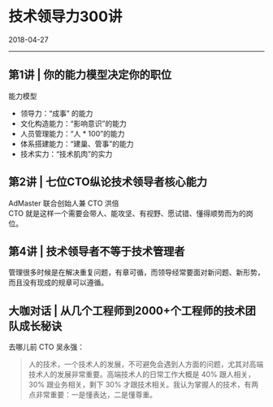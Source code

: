 # 技术领导力300讲
2018-04-27

--------------------------------------------------------------------------------


## 第1讲 | 你的能力模型决定你的职位
能力模型

 - 领导力：“成事” 的能力
 - 文化构造能力：“影响意识”的能力
 - 人员管理能力：“人 * 100”的能力
 - 体系搭建能力：“建巢、管事”的能力
 - 技术实力：“技术肌肉”的实力


## 第2讲 | 七位CTO纵论技术领导者核心能力
AdMaster 联合创始人兼 CTO 洪倍  
CTO 就是这样一个需要会带人、能攻坚、有视野、愿试错、懂得顺势而为的岗位。


## 第4讲 | 技术领导者不等于技术管理者
管理很多时候是在解决重复问题，有章可循，而领导经常要面对新问题、新形势，而且没有现成的规章可以遵循。


## 大咖对话 | 从几个工程师到2000+个工程师的技术团队成长秘诀
去哪儿前 CTO 吴永强：
> 人的技术，一个技术人的发展，不可避免会遇到人方面的问题，尤其对高端技术人的发展非常重要。高端技术人的日常工作大概是 40% 跟人相关，30% 跟业务相关，剩下 30% 才跟技术相关。我认为掌握人的技术，有两点非常重要：一是懂表达，二是懂尊重。
